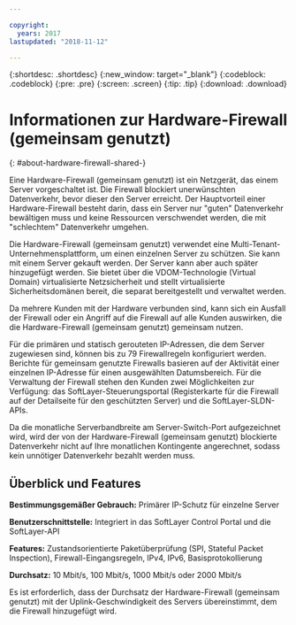 ```yaml
---

copyright:
  years: 2017
lastupdated: "2018-11-12"

---
```


{:shortdesc: .shortdesc}
{:new_window: target="_blank"}
{:codeblock: .codeblock}
{:pre: .pre}
{:screen: .screen}
{:tip: .tip}
{:download: .download}

# Informationen zur Hardware-Firewall (gemeinsam genutzt)
{: #about-hardware-firewall-shared-}

Eine Hardware-Firewall (gemeinsam genutzt) ist ein Netzgerät, das einem Server vorgeschaltet ist. Die Firewall blockiert unerwünschten Datenverkehr, bevor dieser den Server erreicht. Der Hauptvorteil einer Hardware-Firewall besteht darin, dass ein Server nur "guten" Datenverkehr bewältigen muss und keine Ressourcen verschwendet werden, die mit "schlechtem" Datenverkehr umgehen. 

Die Hardware-Firewall (gemeinsam genutzt) verwendet eine Multi-Tenant-Unternehmensplattform, um einen einzelnen Server zu schützen.  Sie kann mit einem Server gekauft werden. Der Server kann aber auch später hinzugefügt werden.  Sie bietet über die VDOM-Technologie (Virtual Domain) virtualisierte Netzsicherheit und stellt virtualisierte Sicherheitsdomänen bereit, die separat bereitgestellt und verwaltet werden.  

Da mehrere Kunden mit der Hardware verbunden sind, kann sich ein Ausfall der Firewall oder ein Angriff auf die Firewall auf alle Kunden auswirken, die die Hardware-Firewall (gemeinsam genutzt) gemeinsam nutzen. 

Für die primären und statisch gerouteten IP-Adressen, die dem Server zugewiesen sind, können bis zu 79 Firewallregeln konfiguriert werden. Berichte für gemeinsam genutzte Firewalls basieren auf der Aktivität einer einzelnen IP-Adresse für einen ausgewählten Datumsbereich.
Für die Verwaltung der Firewall stehen den Kunden zwei Möglichkeiten zur Verfügung: das SoftLayer-Steuerungsportal (Registerkarte für die Firewall auf der Detailseite für den geschützten Server) und die SoftLayer-SLDN-APIs. 

Da die monatliche Serverbandbreite am Server-Switch-Port aufgezeichnet wird, wird der von der Hardware-Firewall (gemeinsam genutzt) blockierte Datenverkehr nicht auf Ihre monatlichen Kontingente angerechnet, sodass kein unnötiger Datenverkehr bezahlt werden muss.

## Überblick und Features

**Bestimmungsgemäßer Gebrauch:** Primärer IP-Schutz für einzelne Server

**Benutzerschnittstelle:** Integriert in das SoftLayer Control Portal und die SoftLayer-API

**Features:** Zustandsorientierte Paketüberprüfung (SPI, Stateful Packet Inspection), Firewall-Eingangsregeln, IPv4, IPv6, Basisprotokollierung

**Durchsatz:** 10 Mbit/s, 100 Mbit/s, 1000 Mbit/s oder 2000 Mbit/s 

Es ist erforderlich, dass der Durchsatz der Hardware-Firewall (gemeinsam genutzt) mit der Uplink-Geschwindigkeit des Servers übereinstimmt, dem die Firewall hinzugefügt wird.
